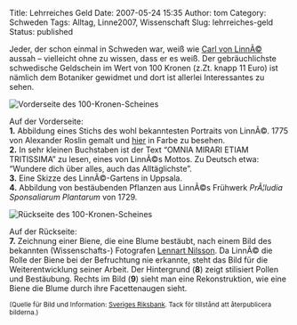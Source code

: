Title: Lehrreiches Geld
Date: 2007-05-24 15:35
Author: tom
Category: Schweden
Tags: Alltag, Linne2007, Wissenschaft
Slug: lehrreiches-geld
Status: published

Jeder, der schon einmal in Schweden war, weiß wie [Carl von
LinnÃ©](http://www.fiket.de/tag/linne2007) aussah – vielleicht ohne zu
wissen, dass er es weiß. Der gebräuchlichste schwedische Geldschein im
Wert von 100 Kronen (z.Zt. knapp 11 Euro) ist nämlich dem Botaniker
gewidmet und dort ist allerlei Interessantes zu sehen.

![Vorderseite des
100-Kronen-Scheines](/pic/100fram.jpg "Vorderseite des 100-Kronen-Scheines")

Auf der Vorderseite:  
**1.** Abbildung eines Stichs des wohl bekanntesten Portraits von
LinnÃ©. 1775 von Alexander Roslin gemalt und
[hier](http://sv.wikipedia.org/wiki/Bild:Carl_von_Linn%C3%A9.jpg) in
Farbe zu besehen.  
**2.** In sehr kleinen Buchstaben ist der Text “OMNIA MIRARI ETIAM
TRITISSIMA” zu lesen, eines von LinnÃ©s Mottos. Zu Deutsch etwa:
“Wundere dich über alles, auch das Alltäglichste”.  
**3.** Eine Skizze des LinnÃ©-Gartens in Uppsala.  
**4.** Abbildung von bestäubenden Pflanzen aus LinnÃ©s Frühwerk
*PrÃ¦ludia Sponsaliarum Plantarum* von 1729.

![Rückseite des
100-Kronen-Scheines](/pic/100bak.jpg "Rückseite des 100-Kronen-Scheines")

Auf der Rückseite:  
**7.** Zeichnung einer Biene, die eine Blume bestäubt, nach einem Bild
des bekannten (Wissenschafts-) Fotografen [Lennart
Nilsson](http://www.lennartnilssonphoto.com/close_to_nature.html). Da
LinnÃ© die Rolle der Biene bei der Befruchtung nie erkannte, steht das
Bild für die Weiterentwicklung seiner Arbeit. Der Hintergrund (**8**)
zeigt stilisiert Pollen und Bestäubung. Rechts im Bild (**9**) sieht man
eine Rekonstruktion, wie eine Biene die Blume durch ihre Facettenaugen
sieht.

<small>(Quelle für Bild und Information: [Sveriges
Riksbank](http://www.riksbank.se/templates/Page.aspx?id=9099). Tack för
tillstånd att återpublicera bilderna.)</small>

